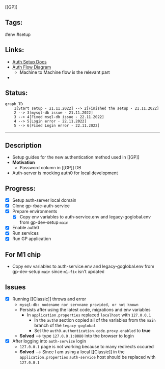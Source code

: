 [[GP]]

## Tags:
#env #setup 

## Links:
- [Auth Setup Docs](https://github.com/globalization-partners/gp-auth-server)
- [Auth Flow Diagram](https://globalization-partners.atlassian.net/wiki/spaces/GPARCH/pages/2729247071/Auth+server+-+authentication+flow)
	- Machine to Machine flow is the relevant part
- 

## Status:
```mermaid
graph TD
	1[Start setup - 21.11.2022] --> 2[Finished the setup - 21.11.2022]
	2 --> 3[mysql-db issue - 21.11.2022]
	3 --> 4[Fixed msql-db issue - 22.11.2022]
	4 --> 5[Login error - 22.11.2022]
	5 --> 6[Fixed Login error - 22.11.2022]
```

---

## Description
- Setup guides for the new authentication method used in [[GP]]
- **Motivation**
	- Password column in [[GP]] DB
- Auth-server is mocking auth0 for local development

## Progress:
- [x] Setup auth-server local domain
- [x] Clone gp-rbac-auth-service
- [x] Prepare environments
	- [x] Copy env variables to auth-service.env and legacy-goglobal.env from gp-dev-setup `main`
- [x] Enable auth0
- [x] Run services
- [x] Run GP application

## For M1 chip
- Copy env variables to auth-service.env and legacy-goglobal.env from gp-dev-setup `main` since `m1-fix` isn't updated

## Issues
- [x] Running [[Classic]] throws and error
	- `mysql-db: nodename nor servname provided, or not known`
	- Persists after using the latest code, migrations and env variables
		- In `application.properties` replaced `localhost` with `127.0.0.1`
			- In the `auth0` section copied all of the variables from the `main` branch of the `legacy-goglobal`
			- Set the `auth0.authentication.code.proxy.enabled` to **true**
	- **Solved** --> type `127.0.0.1:8080` into the browser to login
- [x] After logging into `auth-service` login
	- `127.0.0.1` page is not working because to many redirects occured
	- **Solved** --> Since I am using a local [[Classic]] in the `application.properties` `auth-service` host should be replaced with `127.0.0.1`